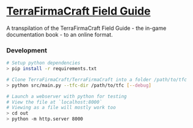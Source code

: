 # [TerraFirmaCraft Field Guide](https://terrafirmacraft.github.io/Field-Guide/en_us/)

A transpilation of the TerraFirmaCraft Field Guide - the in-game documentation book - to an online format.

### Development

```bash
# Setup python dependencies
> pip install -r requirements.txt

# Clone TerraFirmaCraft/TerraFirmaCraft into a folder /path/to/tfc
> python src/main.py --tfc-dir /path/to/tfc [--debug]

# Launch a webserver with python for testing
# View the file at `localhost:8000`
# Viewing as a file will mostly work too
> cd out
> python -m http.server 8000
```
